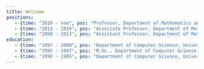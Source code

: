 ```yaml
---
title: Welcome
positions: 
   - {time: "2019 - now", pos: "Professor, Department of Mathematics and Applied Mathematics, University of Crete"}
   - {time: "2013 - 2019", pos: "Associate Professor, Department of Mathematics and Applied Mathematics, University of Crete"}
   - {time: "2004 - 2013", pos: "Assistant Professor, Department of Mathematics, University of Crete"}
education:
   - {time: "1997 - 2000", pos: "Department of Computer Science, University of Toronto"}
   - {time: "1995 - 1997", pos: "M.Sc., Department of Computer Science, University of Toronto"}
   - {time: "1990 - 1995", pos: "Department of Computer Science, University of Crete"}
---
```

